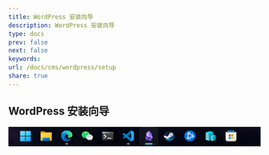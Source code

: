 ```yaml
---
title: WordPress 安装向导
description: WordPress 安装向导
type: docs
prev: false
next: false
keywords: 
url: /docs/cms/wordpress/setup
share: true
---
```


## WordPress 安装向导

![安装向导.png](./_attachments/%E5%AE%89%E8%A3%85%E5%90%91%E5%AF%BC.png)